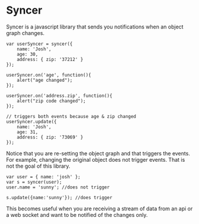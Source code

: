 
# Syncer

Syncer is a javascript library that sends you notifications when an object graph changes.

    var userSyncer = syncer({
	    name: 'Josh',
	    age: 30,
	    address: { zip: '37212' }
	});
	
	userSyncer.on('age', function(){
		alert("age changed");
	});
	
	userSyncer.on('address.zip', function(){
		alert("zip code changed");
	});
	
	// triggers both events because age & zip changed
	userSyncer.update({
	    name: 'Josh',
	    age: 31,
	    address: { zip: '73069' }
	});

Notice that you are re-setting the object graph and that triggers the events.  For example, changing the original object does not trigger events. That is not the goal of this library.

    var user = { name: 'josh' };
    var s = syncer(user);
    user.name = 'sunny'; //does not trigger

    s.update({name:'sunny'}); //does trigger

This becomes useful when you are receiving a stream of data from an api or a web socket and want to be notified of the changes only.


